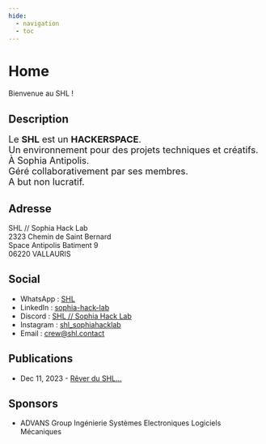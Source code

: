 ```yaml
---
hide:
  - navigation
  - toc
---
```


# Home

Bienvenue au SHL !

## Description

<div style="font-size:18px;">
Le <b>SHL</b> est un <b>HACKERSPACE</b>.<br>
Un environnement pour des projets techniques et créatifs.<br>
À Sophia Antipolis.<br>
Géré collaborativement par ses membres.<br>
A but non lucratif.
</div>

## Adresse

SHL // Sophia Hack Lab\
2323 Chemin de Saint Bernard\
Space Antipolis Batiment 9\
06220 VALLAURIS

## Social

- WhatsApp : [SHL](https://api.whatsapp.com/send?phone=33685926988)
- LinkedIn : [sophia-hack-lab](https://www.linkedin.com/company/sophia-hack-lab/)
- Discord : [SHL // Sophia Hack Lab](https://discord.gg/Bp2c8NaQMN)
- Instagram : [shl_sophiahacklab](https://instagram.com/shl_sophiahacklab)
- Email : [crew@shl.contact](mailto:crew@shl.contact)

## Publications

- Dec 11, 2023 - [Rêver du SHL…](https://medium.com/@sw_698/r%C3%AAver-du-shl-6bdc0a58828e)

## Sponsors

- ADVANS Group Ingénierie Systèmes Electroniques Logiciels Mécaniques
